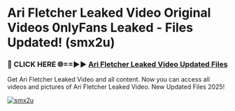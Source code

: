# Ari Fletcher Leaked Video Original Videos 0nlyFans Leaked - Files Updated! (smx2u)

<h3>🔴 CLICK HERE 🌐==►► <a href="https://tinyurl.com/ehrbuxhb" rel="nofollow">Ari Fletcher Leaked Video Updated Files</a></h3>

Get Ari Fletcher Leaked Video and all content. Now you can access all videos and pictures of Ari Fletcher Leaked Video. New Updated Files 2025!

[![smx2u](https://i.imgur.com/lVYEuWS.gif)](https://tinyurl.com/ehrbuxhb)
